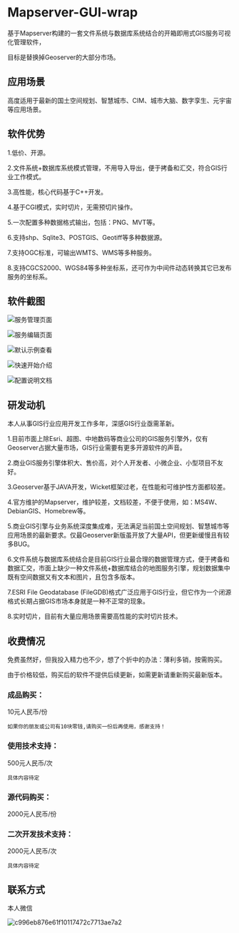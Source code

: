 # Mapserver-GUI-wrap

基于Mapserver构建的一套文件系统与数据库系统结合的开箱即用式GIS服务可视化管理软件，

目标是替换掉Geoserver的大部分市场。

## 应用场景

高度适用于最新的国土空间规划、智慧城市、CIM、城市大脑、数字孪生、元宇宙等应用场景。

## 软件优势

1.低价、开源。

2.文件系统+数据库系统模式管理，不用导入导出，便于拷备和汇交，符合GIS行业工作模式。

3.高性能，核心代码基于C++开发。

4.基于CGI模式，实时切片，无需预切片操作。

5.一次配置多种数据格式输出，包括：PNG、MVT等。

6.支持shp、Sqlite3、POSTGIS、Geotiff等多种数据源。

7.支持OGC标准，可输出WMTS、WMS等多种服务。

8.支持CGCS2000、WGS84等多种坐标系，还可作为中间件动态转换其它已发布服务的坐标系。

## 软件截图

![服务管理页面](https://user-images.githubusercontent.com/9045263/153699227-a009091b-204d-4903-b89c-3bad7df2eeab.png)

![服务编辑页面](https://user-images.githubusercontent.com/9045263/153699249-dd632fbf-ab6d-4da0-9886-cc40595831a5.png)

![默认示例查看](https://user-images.githubusercontent.com/9045263/153699268-bcc49517-8efa-4142-b4d5-f8d85caa0c7f.png)

![快速开始介绍](https://user-images.githubusercontent.com/9045263/153699290-31dc6e1a-c5bd-4d17-974f-4c35fc06054c.png)

![配置说明文档](https://user-images.githubusercontent.com/9045263/153699308-94887b49-715a-4182-a323-a76f8a0b6eaf.png)

## 研发动机

本人从事GIS行业应用开发工作多年，深感GIS行业亟需革新。

1.目前市面上除Esri、超图、中地数码等商业公司的GIS服务引擎外，仅有Geoserver占据大量市场，GIS行业需要有更多开源软件的声音。

2.商业GIS服务引擎体积大、售价高，对个人开发者、小微企业、小型项目不友好。

3.Geoserver基于JAVA开发，Wicket框架过老，在性能和可维护性方面都较差。

4.官方维护的Mapserver，维护较差，文档较差，不便于使用，如：MS4W、DebianGIS、Homebrew等。

5.商业GIS引擎与业务系统深度集成难，无法满足当前国土空间规划、智慧城市等应用场景的最新要求。仅最Geoserver新版虽开放了大量API，但更新缓慢且有较多BUG。

6.文件系统与数据库系统结合是目前GIS行业最合理的数据管理方式，便于拷备和数据汇交，市面上缺少一种文件系统+数据库结合的地图服务引擎，规划数据集中既有空间数据又有文本和图片，且包含多版本。

7.ESRI File Geodatabase (FileGDB)格式广泛应用于GIS行业，但它作为一个闭源格式长期占据GIS市场本身就是一种不正常的现象。

8.实时切片，目前有大量应用场景需要高性能的实时切片技术。


## 收费情况

免费虽然好，但我投入精力也不少，想了个折中的办法：薄利多销，按需购买。

由于价格较低，购买后的软件不提供后续更新，如需更新请重新购买最新版本。

### 成品购买：

10元人民币/份

`如果你的朋友或公司有10块零钱,请购买一份后再使用，感谢支持！`

### 使用技术支持：

500元人民币/次

`具体内容待定`

### 源代码购买：

2000元人民币/份

### 二次开发技术支持：

2000元人民币/次

`具体内容待定`

## 联系方式

本人微信

![c996eb876e61f10117472c7713ae7a2](https://user-images.githubusercontent.com/9045263/153696421-dee4e4e2-8ecb-4b3f-9360-c58e9544777d.jpg)


